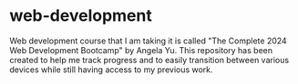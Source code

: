 # web-development
Web development course that I am taking it is called "The Complete 2024 Web Development Bootcamp" by Angela Yu. This repository has been created to help me track progress and to easily transition between various devices while still having access to my previous work.
